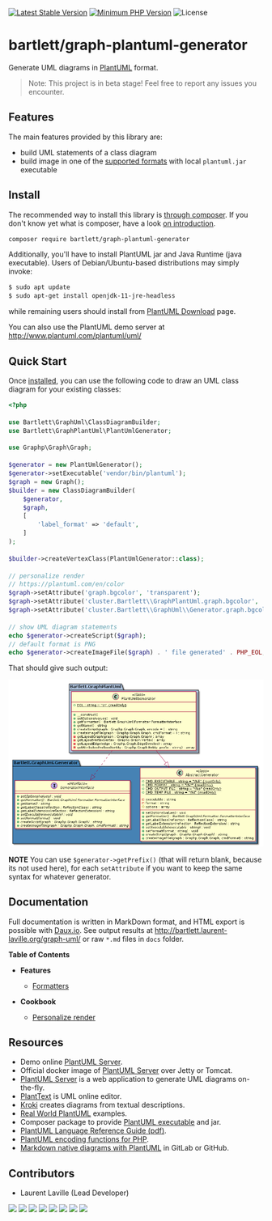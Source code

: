[![Latest Stable Version](https://img.shields.io/packagist/v/bartlett/graph-plantuml-generator.svg?style=flat-square)](https://packagist.org/packages/bartlett/graph-plantuml-generator)
[![Minimum PHP Version](https://img.shields.io/badge/php-%3E%3D%207.1-8892BF.svg?style=flat-square)](https://php.net/)
![License](https://img.shields.io/github/license/llaville/graph-plantuml-generator)

# bartlett/graph-plantuml-generator

Generate UML diagrams in [PlantUML](https://plantuml.com/) format.

> Note: This project is in beta stage! Feel free to report any issues you encounter.

## Features

The main features provided by this library are:

* build UML statements of a class diagram
* build image in one of the [supported formats](https://plantuml.com/en/command-line) with local `plantuml.jar` executable

## Install

The recommended way to install this library is [through composer](http://getcomposer.org).
If you don't know yet what is composer, have a look [on introduction](http://getcomposer.org/doc/00-intro.md).

```bash
composer require bartlett/graph-plantuml-generator
```

Additionally, you'll have to install PlantUML jar and Java Runtime (java executable).
Users of Debian/Ubuntu-based distributions may simply invoke:

```bash
$ sudo apt update
$ sudo apt-get install openjdk-11-jre-headless
```

while remaining users should install from [PlantUML Download](https://plantuml.com/fr/download) page.

You can also use the PlantUML demo server at http://www.plantuml.com/plantuml/uml/

## Quick Start

Once [installed](#install), you can use the following code to draw an UML class
diagram for your existing classes:

```php
<?php

use Bartlett\GraphUml\ClassDiagramBuilder;
use Bartlett\GraphPlantUml\PlantUmlGenerator;

use Graphp\Graph\Graph;

$generator = new PlantUmlGenerator();
$generator->setExecutable('vendor/bin/plantuml');
$graph = new Graph();
$builder = new ClassDiagramBuilder(
    $generator,
    $graph,
    [
        'label_format' => 'default',
    ]
);

$builder->createVertexClass(PlantUmlGenerator::class);

// personalize render
// https://plantuml.com/en/color
$graph->setAttribute('graph.bgcolor', 'transparent');
$graph->setAttribute('cluster.Bartlett\\GraphPlantUml.graph.bgcolor', 'lightsteelblue');
$graph->setAttribute('cluster.Bartlett\\GraphUml\\Generator.graph.bgcolor', 'SteelBlue');

// show UML diagram statements
echo $generator->createScript($graph);
// default format is PNG
echo $generator->createImageFile($graph) . ' file generated' . PHP_EOL;
```

That should give such output:

![Single Class UML](./docs/single_class.png)

**NOTE** You can use `$generator->getPrefix()` (that will return blank, because its not used here),
for each `setAttribute` if you want to keep the same syntax for whatever generator.

## Documentation

Full documentation is written in MarkDown format, and HTML export is possible with [Daux.io](https://github.com/dauxio/daux.io).
See output results at http://bartlett.laurent-laville.org/graph-uml/ or raw `*.md` files in `docs` folder.

**Table of Contents**

* **Features**
  - [Formatters](docs/01_Features/Formatters.md)

* **Cookbook**
  - [Personalize render](docs/02_Cookbook/Draw_App_Logo.md)

## Resources

* Demo online [PlantUML Server](http://www.plantuml.com/plantuml/uml/).
* Official docker image of [PlantUML Server](https://hub.docker.com/r/plantuml/plantuml-server/) over Jetty or Tomcat.
* [PlantUML Server](https://github.com/plantuml/plantuml-server) is a web application to generate UML diagrams on-the-fly.
* [PlantText](https://www.planttext.com/) is UML online editor.
* [Kroki](https://github.com/yuzutech/kroki) creates diagrams from textual descriptions.
* [Real World PlantUML](https://real-world-plantuml.com/) examples.
* Composer package to provide [PlantUML executable](https://github.com/Jawira/plantuml) and jar.
* [PlantUML Language Reference Guide (pdf)](http://plantuml.com/PlantUML_Language_Reference_Guide.pdf).
* [PlantUML encoding functions for PHP](https://github.com/jawira/plantuml-encoding).
* [Markdown native diagrams with PlantUML](https://blog.anoff.io/2018-07-31-diagrams-with-plantuml/) in GitLab or GitHub.

## Contributors

* Laurent Laville (Lead Developer)

[![](https://sourcerer.io/fame/llaville/llaville/graph-plantuml-generator/images/0)](https://sourcerer.io/fame/llaville/llaville/graph-plantuml-generator/links/0)
[![](https://sourcerer.io/fame/llaville/llaville/graph-plantuml-generator/images/1)](https://sourcerer.io/fame/llaville/llaville/graph-plantuml-generator/links/1)
[![](https://sourcerer.io/fame/llaville/llaville/graph-plantuml-generator/images/2)](https://sourcerer.io/fame/llaville/llaville/graph-plantuml-generator/links/2)
[![](https://sourcerer.io/fame/llaville/llaville/graph-plantuml-generator/images/3)](https://sourcerer.io/fame/llaville/llaville/graph-plantuml-generator/links/3)
[![](https://sourcerer.io/fame/llaville/llaville/graph-plantuml-generator/images/4)](https://sourcerer.io/fame/llaville/llaville/graph-plantuml-generator/links/4)
[![](https://sourcerer.io/fame/llaville/llaville/graph-plantuml-generator/images/5)](https://sourcerer.io/fame/llaville/llaville/graph-plantuml-generator/links/5)
[![](https://sourcerer.io/fame/llaville/llaville/graph-plantuml-generator/images/6)](https://sourcerer.io/fame/llaville/llaville/graph-plantuml-generator/links/6)
[![](https://sourcerer.io/fame/llaville/llaville/graph-plantuml-generator/images/7)](https://sourcerer.io/fame/llaville/llaville/graph-plantuml-generator/links/7)
